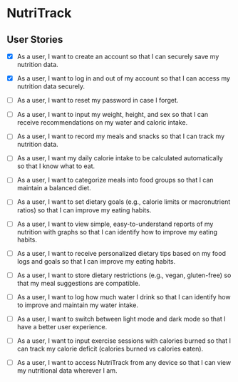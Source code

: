 # NutriTrack

## User Stories

- [x] As a user, I want to create an account so that I can securely save my nutrition data.
- [x] As a user, I want to log in and out of my account so that I can access my nutrition data securely.
- [ ] As a user, I want to reset my password in case I forget.
- [ ] As a user, I want to input my weight, height, and sex so that I can receive recommendations on my water and caloric intake.
- [ ] As a user, I want to record my meals and snacks so that I can track my nutrition data.
- [ ] As a user, I want my daily calorie intake to be calculated automatically so that I know what to eat.
- [ ] As a user, I want to categorize meals into food groups so that I can maintain a balanced diet.
- [ ] As a user, I want to set dietary goals (e.g., calorie limits or macronutrient ratios) so that I can improve my eating habits.
- [ ] As a user, I want to view simple, easy-to-understand reports of my nutrition with graphs so that I can identify how to improve my eating habits.
- [ ] As a user, I want to receive personalized dietary tips based on my food logs and goals so that I can improve my eating habits.
- [ ] As a user, I want to store dietary restrictions (e.g., vegan, gluten-free) so that my meal suggestions are compatible.
- [ ] As a user, I want to log how much water I drink so that I can identify how to improve and maintain my water intake.
- [ ] As a user, I want to switch between light mode and dark mode so that I have a better user experience.
- [ ] As a user, I want to input exercise sessions with calories burned so that I can track my calorie deficit (calories burned vs calories eaten).
- [ ] As a user, I want to access NutriTrack from any device so that I can view my nutritional data wherever I am.

